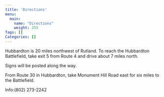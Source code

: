 ```yaml
---
title: 'Directions'
menu:
  main:
    name: "Directions"
    weight: 255
Tags: []
Categories: []
---
```


Hubbardton is 20 miles northwest of Rutland. To reach the Hubbardton Battlefield, take exit 5 from Route 4 and drive about 7 miles north.

Signs will be posted along the way.

From Route 30 in Hubbardton, take Monument Hill Road east for six miles to the Battlefield.


Info:(802) 273-2242
